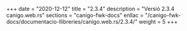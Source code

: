 +++
date        = "2020-12-12"
title       = "2.3.4"
description = "Versió 2.3.4 canigo.web.rs"
sections    = "canigo-fwk-docs"
enllac		= "/canigo-fwk-docs/documentacio-llibreries/canigo.web.rs/2.3.4/"
weight		= 5
+++
